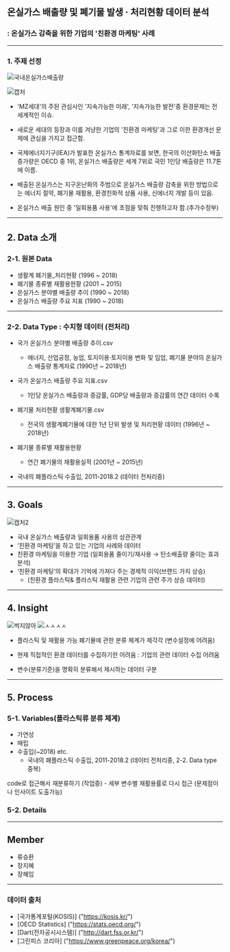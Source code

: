 
## 온실가스 배출량 및 폐기물 발생 · 처리현황 데이터 분석
### : 온실가스 감축을 위한 기업의 '친환경 마케팅' 사례
---------------------------------------------------------------
### 1. 주제 선정
![국내온실가스배출량](https://user-images.githubusercontent.com/75402257/107905961-53b24600-6f93-11eb-8799-b57a4512f920.PNG)

![캡처](https://user-images.githubusercontent.com/75402257/107906452-7ee96500-6f94-11eb-9a64-caf305ba0909.PNG)
- 'MZ세대'의 주된 관심사인 '지속가능한 미래', '지속가능한 발전'중 환경문제는 전세계적인 이슈.
- 새로운 세대의 등장과 이를 겨냥한 기업의 '친환경 마케팅'과 그로 이한 환경개선 문제에 관심을 가지고 접근함. 
  

- 국제에너지기구(IEA)가 발표한 온실가스 통계자료를 보면, 한국의 이산화탄소 배출 증가량은 OECD 중 1위, 
  온실가스 배출량은 세계 7위로 국민 1인당 배출량은 11.7톤에 이름.
  
- 배출된 온실가스는 지구온난화의 주범으로 온실가스 배출량 감축을 위한 방법으로는 
에너지 절약, 폐기물 재활용, 환경친화적 상품 사용, 신에너지 개발 등이 있음.

- 온실가스 배출 원인 중 '일회용품 사용'에 초점을 맞춰 진행하고자 함.(추가수정부)
-------------------------------------------------------------------
## 2. Data 소개

  ### 2-1. 원본 Data
  
- 생활계 폐기물_처리현황 (1996 ~ 2018)
- 폐기물 종류별 재활용현황 (2001 ~ 2015)
- 온실가스 분야별 배출량 추이 (1990 ~ 2018)
- 온실가스 배출량 주요 지표 (1990 ~ 2018)
   
 ---------------------------------------------------------------
 
   ### 2-2. Data Type : 수치형 데이터 (전처리)

- 국가 온실가스 분야별 배출량 추이.csv
  - 에너지, 산업공정, 농업, 토지이용·토지이용 변화 및 임업, 폐기물 분야의 온실가스 배출량 통계자료 (1990년 ~ 2018년)
  
- 국가 온실가스 배출량 주요 지표.csv
  - 1인당 온실가스 배출량과 증감률, GDP당 배출량과 증감률의 연간 데이터 수록
  
- 폐기물 처리현황 생활계폐기물.csv  
  - 전국의 생활계폐기물에 대한 1년 단위 발생 및 처리현황 데이터 (1996년 ~ 2018년)
  
- 폐기물 종류별 재활용현황
  - 연간 폐기물의 재활용실적 (2001년 ~ 2015년)
  
- 국내의 폐플라스틱 수출입, 2011-2018.2 (데이터 전처리중)

 
---------------------------------------------------------------
## 3. Goals


![캡처2](https://user-images.githubusercontent.com/75402257/107906489-9c1e3380-6f94-11eb-89a3-9f50f06464ef.PNG)


 - 국내 온실가스 배출량과 일회용품 사용의 상관관계 
 - ‘친환경 마케팅’을 하고 있는 기업의 사례와 데이터
  - 친환경 마케팅을 이용한 기업 (일회용품 줄이기/재사용 → 탄소배출량 줄이는 효과 분석)
 - ‘친환경 마케팅’의 확대가 기억에 가져다 주는 경제적 이익(브랜드 가치 상승) 
    - (친환경 플라스틱& 플라스틱 재활용 관련 기업의 관련 주가 상승 데이터)


----------------------------------------------------------------
## 4. Insight

![썩지않아](https://user-images.githubusercontent.com/75402257/107908916-798f1900-6f9a-11eb-9c34-8336c23a5848.PNG) ![ㅅㅅㅅㅅ](https://user-images.githubusercontent.com/75402257/107908925-7eec6380-6f9a-11eb-95ff-735663ac2679.PNG)

 - 플라스틱 및 재활용 가능 폐기물에 관한 분류 체계가 제각각 (변수설정에 어려움)
  
 - 현재 직접적인 환경 데이터를 수집하기란 어려움 : 기업의 관련 데이터 수집 어려움
 
 - 변수(분류기준)을 명확히 분류해서 제시하는 데이터 구분 
 
----------------------------------------------------------------
## 5. Process

### 5-1. Variables(플라스틱류 분류 체계)

- 가연성
- 매립
- 수출입(~2018) etc.
  - 국내의 폐플라스틱 수출입, 2011-2018.2 (데이터 전처리중, 2-2. Data type 중복)

code로 접근해서 재분류하기 (작업중) - 세부 변수별 재활용률로 다시 접근 (문제점이나 인사이트 도출가능)

### 5-2. Details


----------------------------------------------------------------

## Member
- 류승환
- 장지혜
- 장혜임

-----------------------------------------------------------------
### 데이터 출처

- [국가통계포털(KOSIS)] ("https://kosis.kr/")
- [OECD Statistics] ("https://stats.oecd.org/")
- [Dart(전자공시시스템)] ("http://dart.fss.or.kr/")
- [그린피스 코리아] ("https://www.greenpeace.org/korea/")
